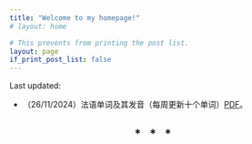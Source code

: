 ```yaml
---
title: "Welcome to my homepage!"
# layout: home

# This prevents from printing the post list.
layout: page
if_print_post_list: false
---
```


Last updated:

- （26/11/2024）法语单词及其发音（每周更新十个单词）[PDF](/assets/doc/Vocab_Fr.pdf)。

<h2 align="center">
* &nbsp; * &nbsp; *
</h2>



